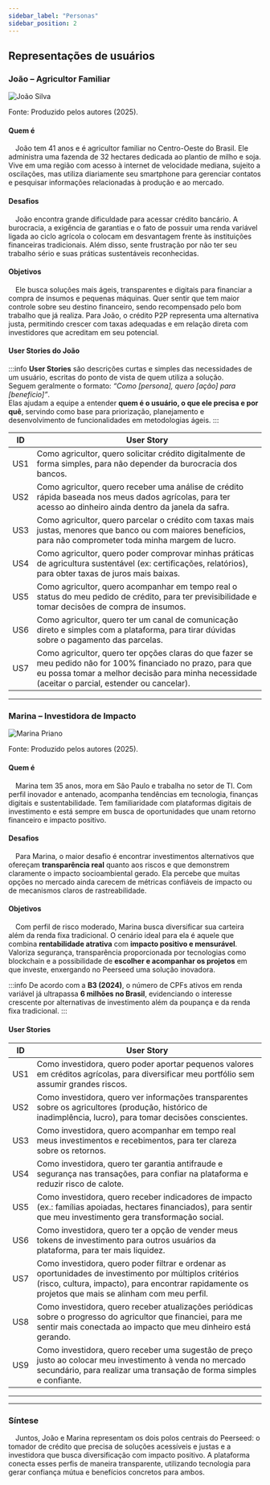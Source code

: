 ```yaml
---
sidebar_label: "Personas"
sidebar_position: 2
---
```


## Representações de usuários

### João – Agricultor Familiar

<div style={{margin: 15}}>
  <div style={{textAlign: 'center'}}>
        <img src={require("../../static/img/joao_silva.png").default} style={{width: 800}} alt="João Silva" />
        <br/>
    </div>
</div>
<p style={{textAlign: 'center'}}> Fonte: Produzido pelos autores (2025).</p>

#### Quem é
&emsp;João tem 41 anos e é agricultor familiar no Centro-Oeste do Brasil. Ele administra uma fazenda de 32 hectares dedicada ao plantio de milho e soja. Vive em uma região com acesso à internet de velocidade mediana, sujeito a oscilações, mas utiliza diariamente seu smartphone para gerenciar contatos e pesquisar informações relacionadas à produção e ao mercado.

#### Desafios
&emsp;João encontra grande dificuldade para acessar crédito bancário. A burocracia, a exigência de garantias e o fato de possuir uma renda variável ligada ao ciclo agrícola o colocam em desvantagem frente às instituições financeiras tradicionais. Além disso, sente frustração por não ter seu trabalho sério e suas práticas sustentáveis reconhecidas.  


#### Objetivos
&emsp;Ele busca soluções mais ágeis, transparentes e digitais para financiar a compra de insumos e pequenas máquinas. Quer sentir que tem maior controle sobre seu destino financeiro, sendo recompensado pelo bom trabalho que já realiza. Para João, o crédito P2P representa uma alternativa justa, permitindo crescer com taxas adequadas e em relação direta com investidores que acreditam em seu potencial.

#### User Stories do João

:::info
**User Stories** são descrições curtas e simples das necessidades de um usuário, escritas do ponto de vista de quem utiliza a solução.  
Seguem geralmente o formato: *“Como [persona], quero [ação] para [benefício]”*.  
Elas ajudam a equipe a entender **quem é o usuário, o que ele precisa e por quê**, servindo como base para priorização, planejamento e desenvolvimento de funcionalidades em metodologias ágeis.
:::
<br/>

| ID   | User Story |
|------|------------|
| US1  | Como agricultor, quero solicitar crédito digitalmente de forma simples, para não depender da burocracia dos bancos. |
| US2  | Como agricultor, quero receber uma análise de crédito rápida baseada nos meus dados agrícolas, para ter acesso ao dinheiro ainda dentro da janela da safra. |
| US3  | Como agricultor, quero parcelar o crédito com taxas mais justas, menores que banco ou com maiores benefícios, para não comprometer toda minha margem de lucro. |
| US4  | Como agricultor, quero poder comprovar minhas práticas de agricultura sustentável (ex: certificações, relatórios), para obter taxas de juros mais baixas. |
| US5  | Como agricultor, quero acompanhar em tempo real o status do meu pedido de crédito, para ter previsibilidade e tomar decisões de compra de insumos. |
| US6  | Como agricultor, quero ter um canal de comunicação direto e simples com a plataforma, para tirar dúvidas sobre o pagamento das parcelas. |
| US7  | Como agricultor, quero ter opções claras do que fazer se meu pedido não for 100% financiado no prazo, para que eu possa tomar a melhor decisão para minha necessidade (aceitar o parcial, estender ou cancelar). |

---

### Marina – Investidora de Impacto

<div style={{margin: 15}}>
  <div style={{textAlign: 'center'}}>
        <img src={require("../../static/img/marina_priano.png").default} style={{width: 800}} alt="Marina Priano" />
        <br/>
    </div>
</div>
<p style={{textAlign: 'center'}}> Fonte: Produzido pelos autores (2025).</p>

#### Quem é
&emsp;Marina tem 35 anos, mora em São Paulo e trabalha no setor de TI. Com perfil inovador e antenado, acompanha tendências em tecnologia, finanças digitais e sustentabilidade. Tem familiaridade com plataformas digitais de investimento e está sempre em busca de oportunidades que unam retorno financeiro e impacto positivo.

#### Desafios
&emsp;Para Marina, o maior desafio é encontrar investimentos alternativos que ofereçam **transparência real** quanto aos riscos e que demonstrem claramente o impacto socioambiental gerado. Ela percebe que muitas opções no mercado ainda carecem de métricas confiáveis de impacto ou de mecanismos claros de rastreabilidade.

#### Objetivos
&emsp;Com perfil de risco moderado, Marina busca diversificar sua carteira além da renda fixa tradicional. O cenário ideal para ela é aquele que combina **rentabilidade atrativa** com **impacto positivo e mensurável**. Valoriza segurança, transparência proporcionada por tecnologias como blockchain e a possibilidade de **escolher e acompanhar os projetos** em que investe, enxergando no Peerseed uma solução inovadora.

:::info
De acordo com a **B3 (2024)**, o número de CPFs ativos em renda variável já ultrapassa **6 milhões no Brasil**, evidenciando o interesse crescente por alternativas de investimento além da poupança e da renda fixa tradicional.
:::

#### User Stories

| ID   | User Story |
|------|------------|
| US1  | Como investidora, quero poder aportar pequenos valores em créditos agrícolas, para diversificar meu portfólio sem assumir grandes riscos. |
| US2  | Como investidora, quero ver informações transparentes sobre os agricultores (produção, histórico de inadimplência, lucro), para tomar decisões conscientes. |
| US3  | Como investidora, quero acompanhar em tempo real meus investimentos e recebimentos, para ter clareza sobre os retornos. |
| US4  | Como investidora, quero ter garantia antifraude e segurança nas transações, para confiar na plataforma e reduzir risco de calote. |
| US5  | Como investidora, quero receber indicadores de impacto (ex.: famílias apoiadas, hectares financiados), para sentir que meu investimento gera transformação social. |
| US6  | Como investidora, quero ter a opção de vender meus tokens de investimento para outros usuários da plataforma, para ter mais liquidez. |
| US7  | Como investidora, quero poder filtrar e ordenar as oportunidades de investimento por múltiplos critérios (risco, cultura, impacto), para encontrar rapidamente os projetos que mais se alinham com meu perfil. |
| US8  | Como investidora, quero receber atualizações periódicas sobre o progresso do agricultor que financiei, para me sentir mais conectada ao impacto que meu dinheiro está gerando. |
| US9  | Como investidora, quero receber uma sugestão de preço justo ao colocar meu investimento à venda no mercado secundário, para realizar uma transação de forma simples e confiante. |

---

---

### Síntese

&emsp;Juntos, João e Marina representam os dois polos centrais do Peerseed: o tomador de crédito que precisa de soluções acessíveis e justas e a investidora que busca diversificação com impacto positivo. A plataforma conecta esses perfis de maneira transparente, utilizando tecnologia para gerar confiança mútua e benefícios concretos para ambos.
